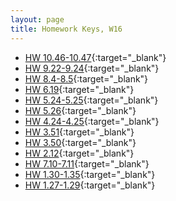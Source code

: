 ```yaml
---
layout: page
title: Homework Keys, W16
---
```


<!--
* [HW 12.38](HW_noPrint.pdf){:target="_blank"}
* [HW 12.35-12.37](HW_noPrint.pdf){:target="_blank"}
* [HW 11.24-11.25](HW_noPrint.pdf){:target="_blank"}
* [HW 11.22-11.23](HW_noPrint.pdf){:target="_blank"}
-->

* [HW 10.46-10.47](Chapter10HW_noPrint.pdf){:target="_blank"}
* [HW 9.22-9.24](Chapter9HW_noPrint.pdf){:target="_blank"}
* [HW 8.4-8.5](Chapter8HW_noPrint.pdf){:target="_blank"}
* [HW 6.19](Chapter6HW_noPrint.pdf){:target="_blank"}
* [HW 5.24-5.25](Chapter5HWa_noPrint.pdf){:target="_blank"}
* [HW 5.26](Chapter5HWb_noPrint.pdf){:target="_blank"}
* [HW 4.24-4.25](Chapter4HW_noPrint.pdf){:target="_blank"}
* [HW 3.51](Chapter3HWb_noPrint.pdf){:target="_blank"}
* [HW 3.50](Chapter3HWa_noPrint.pdf){:target="_blank"}
* [HW 2.12](Chapter2HW_noPrint.pdf){:target="_blank"}
* [HW 7.10-7.11](Chapter7HW_noPrint.pdf){:target="_blank"}
* [HW 1.30-1.35](Chapter1HWb_noPrint.pdf){:target="_blank"}
* [HW 1.27-1.29](Chapter1HWa_noPrint.pdf){:target="_blank"}
